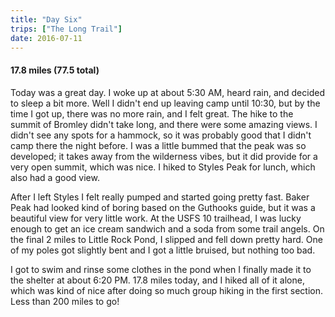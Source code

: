 ```yaml
---
title: "Day Six"
trips: ["The Long Trail"]
date: 2016-07-11
---
```



#### **17.8 miles (77.5 total)**

Today was a great day. I woke up at about 5:30 AM, heard rain, and decided to sleep a bit more. Well I didn't end up leaving camp until 10:30, but by the time I got up, there was no more rain, and I felt great. The hike to the summit of Bromley didn't take long, and there were some amazing views. I didn't see any spots for a hammock, so it was probably good that I didn't camp there the night before. I was a little bummed that the peak was so developed; it takes away from the wilderness vibes, but it did provide for a very open summit, which was nice. I hiked to Styles Peak for lunch, which also had a good view.

After I left Styles I felt really pumped and started going pretty fast. Baker Peak had looked kind of boring based on the Guthooks guide, but it was a beautiful view for very little work. At the USFS 10 trailhead, I was lucky enough to get an ice cream sandwich and a soda from some trail angels. On the final 2 miles to Little Rock Pond, I slipped and fell down pretty hard. One of my poles got slightly bent and I got a little bruised, but nothing too bad.

I got to swim and rinse some clothes in the pond when I finally made it to the shelter at about 6:20 PM. 17.8 miles today, and I hiked all of it alone,  which was kind of nice after doing so much group hiking in the first section. Less than 200 miles to go!
